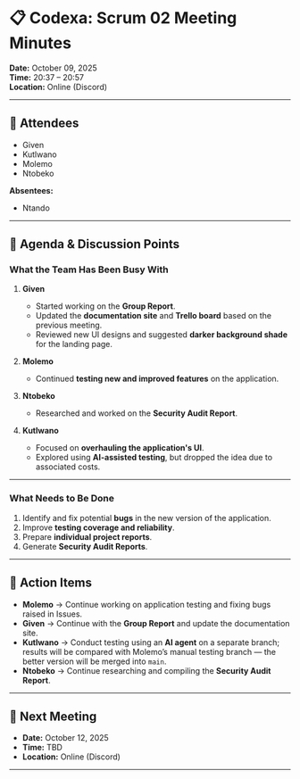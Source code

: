 # 📋 Codexa: Scrum 02 Meeting Minutes

**Date:** October 09, 2025  
**Time:** 20:37 – 20:57  
**Location:** Online (Discord)  

---

## 👥 Attendees
- Given  
- Kutlwano  
- Molemo  
- Ntobeko  

**Absentees:**  
- Ntando  

---

## 📝 Agenda & Discussion Points

### What the Team Has Been Busy With
1. **Given**  
   - Started working on the **Group Report**.  
   - Updated the **documentation site** and **Trello board** based on the previous meeting.  
   - Reviewed new UI designs and suggested **darker background shade** for the landing page.  

2. **Molemo**  
   - Continued **testing new and improved features** on the application.  

3. **Ntobeko**  
   - Researched and worked on the **Security Audit Report**.  

4. **Kutlwano**  
   - Focused on **overhauling the application's UI**.  
   - Explored using **AI-assisted testing**, but dropped the idea due to associated costs.  

---

### What Needs to Be Done
1. Identify and fix potential **bugs** in the new version of the application.  
2. Improve **testing coverage and reliability**.  
3. Prepare **individual project reports**.  
4. Generate **Security Audit Reports**.  

---

## 👤 Action Items
- **Molemo** → Continue working on application testing and fixing bugs raised in Issues.  
- **Given** → Continue with the **Group Report** and update the documentation site.  
- **Kutlwano** → Conduct testing using an **AI agent** on a separate branch; results will be compared with Molemo’s manual testing branch — the better version will be merged into `main`.  
- **Ntobeko** → Continue researching and compiling the **Security Audit Report**.  

---

## 📅 Next Meeting
- **Date:** October 12, 2025  
- **Time:** TBD  
- **Location:** Online (Discord)  

---
